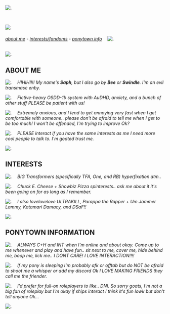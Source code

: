 ![.](https://64.media.tumblr.com/tumblr_m3ou6xlrpq1rripibo1_500.gif)

 

![](https://komarev.com/ghpvc/?username=Saphicorn&color=blue&style=plastic&label=profile+views!)


###### *[about me](#about-me)* - *[interests/fandoms](#interests)* - *[ponytown info](#ponytown-information)*  ![.](https://pixels.crd.co/assets/images/gallery52/6a977acf.gif)

 
![.](https://64.media.tumblr.com/b4330452c5e611f03fcbd94a9ae823bc/230030998d922809-e1/s400x600/2d49691e1a0a3f3f707d557b2754257ddd35bd33.gifv)

## ABOUT ME
![.](https://pixels.crd.co/assets/images/gallery87/94bf5087.gif)  *HIHIHI!!! My name's **Saph**, but I also go by **Bee** or **Swindle**. I'm an evil transmasc enby.*

![.](https://pixels.crd.co/assets/images/gallery87/90d41b90.gif)  *Fictive-heavy OSDD-1b system with AuDHD, anxiety, and a bunch of other stuff PLEASE be patient with us!*

![.](https://pixels.crd.co/assets/images/gallery87/94bf5087.gif)  *Extremely anxious, and I tend to get annoying very fast when I get comfortable with someone.. please don't be afraid to tell me when I get to be too much! I won't be offended, I'm trying to improve Ok?*

![.](https://pixels.crd.co/assets/images/gallery87/90d41b90.gif)  *PLEASE interact if you have the same interests as me I need more cool people to talk to. I'm goated trust me.*

![.](https://64.media.tumblr.com/b4330452c5e611f03fcbd94a9ae823bc/230030998d922809-e1/s400x600/2d49691e1a0a3f3f707d557b2754257ddd35bd33.gifv)

## INTERESTS
![.](https://pixels.crd.co/assets/images/gallery87/94bf5087.gif)  *BIG Transformers (specifically TFA, One, and RB) hyperfixation atm..*

![.](https://pixels.crd.co/assets/images/gallery87/90d41b90.gif)  *Chuck E. Cheese + Showbiz Pizza spinterests.. ask me about it it's been going on for as long as I remember.*

![.](https://pixels.crd.co/assets/images/gallery87/94bf5087.gif)  *I also lovelovelove ULTRAKILL, Parappa the Rapper + Um Jammer Lammy, Katamari Damacy, and DSaF!!*

![.](https://64.media.tumblr.com/b4330452c5e611f03fcbd94a9ae823bc/230030998d922809-e1/s400x600/2d49691e1a0a3f3f707d557b2754257ddd35bd33.gifv)

## PONYTOWN INFORMATION
![.](https://pixels.crd.co/assets/images/gallery87/94bf5087.gif)  *ALWAYS C+H and INT when I'm online and about okay. Come up to me whenever and play and have fun.. sit next to me, cover me, hide behind me, boop me, lick me.. I DONT CARE! I LOVE INTERACTION!!!!*

![.](https://pixels.crd.co/assets/images/gallery87/90d41b90.gif)  *If my pony is sleeping I'm probably afk or offtab but do NOT be afraid to shoot me a whisper or add my discord Ok I LOVE MAKING FRIENDS they call me the friender.*

![.](https://pixels.crd.co/assets/images/gallery87/94bf5087.gif)  *I'd prefer for full-on roleplayers to like.. DNI. So sorry goats, I'm not a big fan of roleplay but I'm okay if ships interact I think it's fun lowk but don't tell anyone Ok...*

![.](https://64.media.tumblr.com/b4330452c5e611f03fcbd94a9ae823bc/230030998d922809-e1/s400x600/2d49691e1a0a3f3f707d557b2754257ddd35bd33.gifv)
